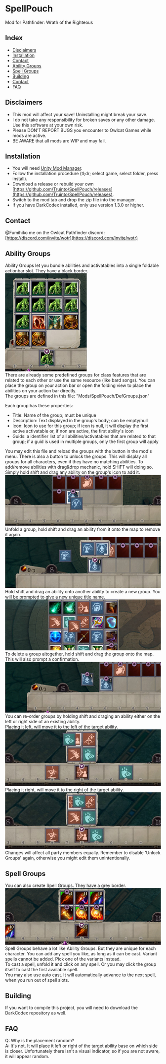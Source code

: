 # SpellPouch
Mod for Pathfinder: Wrath of the Righteous

Index
-----------
* [Disclaimers](#disclaimers)
* [Installation](#installation)
* [Contact](#contact)
* [Ability Groups](#ability-groups)
* [Spell Groups](#spell-groups)
* [Building](#building)
* [Contact](#contact)
* [FAQ](#faq)

Disclaimers
-----------
* This mod will affect your save! Uninstalling might break your save.
* I do not take any responsibility for broken saves or any other damage. Use this software at your own risk.
* Please DON'T REPORT BUGS you encounter to Owlcat Games while mods are active.
* BE AWARE that all mods are WIP and may fail.

Installation
-----------
* You will need [Unity Mod Manager](https://www.nexusmods.com/site/mods/21).
* Follow the installation procedure (tl;dr; select game, select folder, press install).
* Download a release or rebuild your own [https://github.com/Truinto/SpellPouch/releases](https://github.com/Truinto/SpellPouch/releases).
* Switch to the mod tab and drop the zip file into the manager.
* If you have DarkCodex installed, only use version 1.3.0 or higher.

Contact
-----------
@Fumihiko me on the Owlcat Pathfinder discord: [https://discord.com/invite/wotr](https://discord.com/invite/wotr)

Ability Groups
-----------
Ability Groups let you bundle abilities and activatables into a single foldable actionbar slot. They have a black border. \
![example group](/resources/example-group.jpg) \
There are already some predefined groups for class features that are related to each other or use the same resource (like bard songs).
You can place the group on your action bar or open the folding view to place the abilities on your action bar directly. \
The groups are defined in this file: "Mods/SpellPouch/DefGroups.json"

Each group has these properties:
- Title: Name of the group; must be unique
- Description: Text displayed in the group's body; can be empty/null
- Icon: Icon to use for this group; if icon is null, it will display the first active activatable or, if non are active, the first ability's icon
- Guids: a identifier list of all abilities/activatables that are related to that group; if a guid is used in multiple groups, only the first group will apply

You may edit this file and reload the groups with the button in the mod's menu. There is also a button to unlock the groups.
This will display all groups for all characters, even if they have no matching abilities. To add/remove abilities with drag&drop mechanic, hold SHIFT will doing so.
Simply hold shift and drag any ability on the group's icon to add it. \
![add ability](/resources/adding-ability.jpg) \
Unfold a group, hold shift and drag an ability from it onto the map to remove it again. \
![remove ability](/resources/remove-ability.jpg) \
Hold shift and drag an ability onto another ability to create a new group. You will be prompted to give a new unique title name. \
![creating group](/resources/creating-group.jpg) \
To delete a group altogether, hold shift and drag the group onto the map. This will also prompt a confirmation. \
![delete group](/resources/delete-group.jpg) \
You can re-order groups by holding shift and draging an ability either on the left or right side of an existing ability. \
Placing it left, will move it to the left of the target ability. \
![move left](/resources/move-left.jpg) \
Placing it right, will move it to the right of the target ability. \
![move right](/resources/move-right.jpg) \
Changes will affect all party members equally. Remember to disable 'Unlock Groups' again, otherwise you might edit them unintentionally.

Spell Groups
-----------
You can also create Spell Groups. They have a grey border. \
![example spell group](/resources/spell-group.png) \
Spell Groups behave a lot like Ability Groups. But they are unique for each character. 
You can add any spell you like, as long as it can be cast. Variant spells cannot be added. Pick one of the variants instead. \
To cast a spell, unfold it and click on any spell. Or you may click the group itself to cast the first available spell. \
You may also use auto cast. It will automatically advance to the next spell, when you run out of spell slots.

Building
-----------
If you want to compile this project, you will need to download the DarkCodex repository as well.

FAQ
-----------
Q: Why is the placement random? \
A: It's not. It will place it left or right of the target ability base on which side is closer. Unfortunately there isn't a visual indicator, so if you are not aware, it will appear random.


